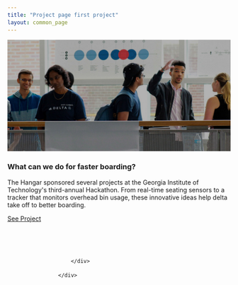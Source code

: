 ```yaml
---
title: "Project page first project"
layout: common_page
---
```


<div id="home" >
	<div class="row">
		<div class="site-slider slidershefits">
			<img class="slider-images imageminwidth" src="/img/project_img1.jpg" alt="slider image 1">
				<div class="redboxabout">
					<div class="col-md-offset-2 col-md-8 col-sm-offset-2 col-sm-8 customswid boxwid">
							<h3 class="name-desig">What can we do for faster boarding?</h3>
							<p class="desig-name">The Hangar sponsored several projects at the Georgia Institute of Technology's third-annual Hackathon. From real-time seating sensors to a tracker that monitors overhead bin usage, these innovative ideas help delta take off to better boarding.</p>
							<p class="color-white bodercolor">
								<a class="color-white bodercolor" href="projects-details.html">See Project </a>
							</p>
						</div>
					</div>
				</div>
				<br>
					<br>
						<br>

						</div>

					</div>